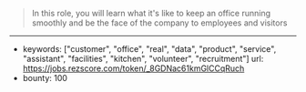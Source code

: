 >In this role, you will learn what it's like to keep an office running smoothly and be the face of the company to employees and visitors
------
- keywords: ["customer", "office", "real", "data", "product", "service", "assistant", "facilities", "kitchen", "volunteer", "recruitment"]
url: https://jobs.rezscore.com/token/_8GDNac61kmGlCCqRuch
- bounty: 100
